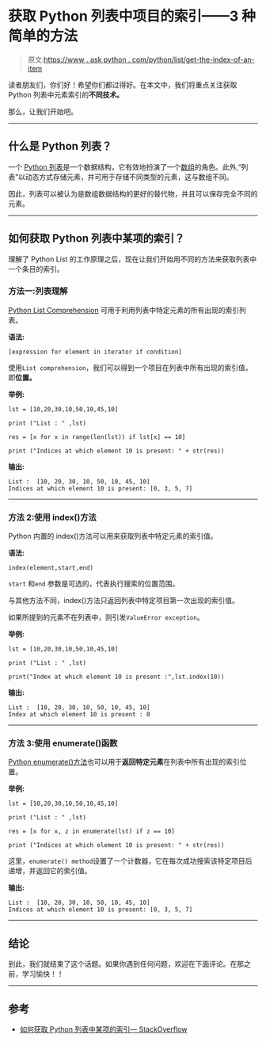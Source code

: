 # 获取 Python 列表中项目的索引——3 种简单的方法

> 原文:[https://www . ask python . com/python/list/get-the-index-of-an-item](https://www.askpython.com/python/list/get-the-index-of-an-item)

读者朋友们，你们好！希望你们都过得好。在本文中，我们将重点关注获取 Python 列表中元素索引的**不同技术。**

那么，让我们开始吧。

* * *

## 什么是 Python 列表？

一个 [Python 列表](https://www.askpython.com/python/list/python-list)是一个数据结构，它有效地扮演了一个[数组](https://www.askpython.com/python/array/python-array-examples)的角色。此外,“列表”以动态方式存储元素，并可用于存储不同类型的元素，这与数组不同。

因此，列表可以被认为是数组数据结构的更好的替代物，并且可以保存完全不同的元素。

* * *

## 如何获取 Python 列表中某项的索引？

理解了 Python List 的工作原理之后，现在让我们开始用不同的方法来获取列表中一个条目的索引。

### 方法一:列表理解

[Python List Comprehension](https://www.askpython.com/python/list/python-list-comprehension) 可用于利用列表中特定元素的所有出现的索引列表。

**语法:**

```
[expression for element in iterator if condition]

```

使用`List comprehension`，我们可以得到一个项目在列表中所有出现的索引值，即**位置。**

**举例:**

```
lst = [10,20,30,10,50,10,45,10] 

print ("List : " ,lst) 

res = [x for x in range(len(lst)) if lst[x] == 10] 

print ("Indices at which element 10 is present: " + str(res)) 

```

**输出:**

```
List :  [10, 20, 30, 10, 50, 10, 45, 10]
Indices at which element 10 is present: [0, 3, 5, 7]

```

* * *

### 方法 2:使用 index()方法

Python 内置的 index()方法可以用来获取列表中特定元素的索引值。

**语法:**

```
index(element,start,end)

```

`start` 和`end` 参数是可选的，代表执行搜索的位置范围。

与其他方法不同，index()方法只返回列表中特定项目第一次出现的索引值。

如果所提到的元素不在列表中，则引发`ValueError exception`。

**举例:**

```
lst = [10,20,30,10,50,10,45,10] 

print ("List : " ,lst) 

print("Index at which element 10 is present :",lst.index(10)) 

```

**输出:**

```
List :  [10, 20, 30, 10, 50, 10, 45, 10]
Index at which element 10 is present : 0

```

* * *

### 方法 3:使用 enumerate()函数

[Python enumerate()方法](https://www.askpython.com/python/built-in-methods/python-enumerate-method)也可以用于**返回特定元素**在列表中所有出现的索引位置。

**举例:**

```
lst = [10,20,30,10,50,10,45,10] 

print ("List : " ,lst) 

res = [x for x, z in enumerate(lst) if z == 10] 

print ("Indices at which element 10 is present: " + str(res)) 

```

这里，`enumerate() method`设置了一个计数器，它在每次成功搜索该特定项目后递增，并返回它的索引值。

**输出:**

```
List :  [10, 20, 30, 10, 50, 10, 45, 10]
Indices at which element 10 is present: [0, 3, 5, 7]

```

* * *

## 结论

到此，我们就结束了这个话题。如果你遇到任何问题，欢迎在下面评论。在那之前，学习愉快！！

* * *

## 参考

*   [如何获取 Python 列表中某项的索引— StackOverflow](https://stackoverflow.com/questions/176918/finding-the-index-of-an-item-in-a-list)